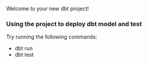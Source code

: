 Welcome to your new dbt project!

### Using the project to deploy dbt model and test

Try running the following commands:
- dbt run
- dbt test

 
